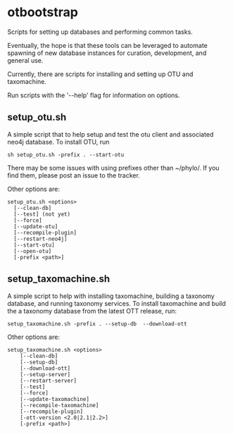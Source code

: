 otbootstrap
==============

Scripts for setting up databases and performing common tasks.

Eventually, the hope is that these tools can be leveraged to automate spawning of new database instances for curation, development, and general use.

Currently, there are scripts for installing and setting up OTU and taxomachine.

Run scripts with the '--help' flag for information on options.

setup_otu.sh
------------

A simple script that to help setup and test the otu client and associated neo4j database. To install OTU, run

    sh setup_otu.sh -prefix . --start-otu
    
There may be some issues with using prefixes other than ~/phylo/. If you find them, please post an issue to the tracker.

Other options are:

```
setup_otu.sh <options>
  [--clean-db]
  [--test] (not yet)
  [--force]
  [--update-otu]
  [--recompile-plugin]
  [--restart-neo4j]
  [--start-otu]
  [--open-otu]
  [-prefix <path>]
```

setup_taxomachine.sh
------------

A simple script to help with installing taxomachine, building a taxonomy database, and running taxonomy services. To install taxomachine and build the a taxonomy database from the latest OTT release, run:

    setup_taxomachine.sh -prefix . --setup-db  --download-ott

Other options are:
```
setup_taxomachine.sh <options>
	[--clean-db]
	[--setup-db]
	[--download-ott]
	[--setup-server]
	[--restart-server]
	[--test]
	[--force]
	[--update-taxomachine]
	[--recompile-taxomachine]
	[--recompile-plugin]
	[-ott-version <2.0|2.1|2.2>]
	[-prefix <path>]
```


